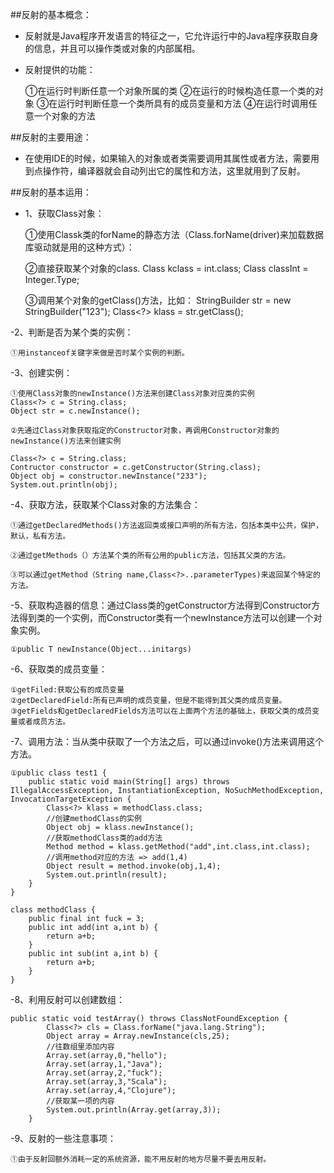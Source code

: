 ##反射的基本概念：
- 反射就是Java程序开发语言的特征之一，它允许运行中的Java程序获取自身的信息，并且可以操作类或对象的内部属相。
- 反射提供的功能：

	①在运行时判断任意一个对象所属的类
	②在运行的时候构造任意一个类的对象
	③在运行时判断任意一个类所具有的成员变量和方法
	④在运行时调用任意一个对象的方法

##反射的主要用途：
- 在使用IDE的时候，如果输入的对象或者类需要调用其属性或者方法，需要用到点操作符，编译器就会自动列出它的属性和方法，这里就用到了反射。

##反射的基本运用：
- 1、获取Class对象：

	①使用Classk类的forName的静态方法（Class.forName(driver)来加载数据库驱动就是用的这种方式）：

	②直接获取某个对象的class.
	Class<?> kclass = int.class;
	Class<?> classInt = Integer.Type;

	③调用某个对象的getClass()方法，比如：
	StringBuilder str = new StringBuilder("123");
	Class<?> klass = str.getClass();

-2、判断是否为某个类的实例：

	①用instanceof关键字来做是否时某个实例的判断。

-3、创建实例：

	①使用Class对象的newInstance()方法来创建Class对象对应类的实例
	Class<?> c = String.class;
	Object str = c.newInstance();

	②先通过Class对象获取指定的Constructor对象，再调用Constructor对象的newInstance()方法来创建实例

	Class<?> c = String.class;
	Contructor constructor = c.getConstructor(String.class);
	Object obj = constructor.newInstance("233");
	System.out.println(obj);

-4、获取方法，获取某个Class对象的方法集合：

	①通过getDeclaredMethods()方法返回类或接口声明的所有方法，包括本类中公共，保护，默认，私有方法。

	②通过getMethods（）方法某个类的所有公用的public方法，包括其父类的方法。

	③可以通过getMethod（String name,Class<?>..parameterTypes)来返回某个特定的方法。

-5、获取构造器的信息：通过Class类的getConstructor方法得到Constructor方法得到类的一个实例，而Constructor类有一个newInstance方法可以创建一个对象实例。

	①public T newInstance(Object...initargs)

-6、获取类的成员变量：

	①getFiled:获取公有的成员变量
	②getDeclaredField:所有已声明的成员变量，但是不能得到其父类的成员变量。
	③getFields和getDeclaredFields方法可以在上面两个方法的基础上，获取父类的成员变量或者成员方法。

-7、调用方法：当从类中获取了一个方法之后，可以通过invoke()方法来调用这个方法。

	①public class test1 {
	    public static void main(String[] args) throws IllegalAccessException, InstantiationException, NoSuchMethodException, InvocationTargetException {
	        Class<?> klass = methodClass.class;
	        //创建methodClass的实例
	        Object obj = klass.newInstance();
	        //获取methodClass类的add方法
	        Method method = klass.getMethod("add",int.class,int.class);
	        //调用method对应的方法 => add(1,4)
	        Object result = method.invoke(obj,1,4);
	        System.out.println(result);
	    }
	}

	class methodClass {
	    public final int fuck = 3;
	    public int add(int a,int b) {
	        return a+b;
	    }
	    public int sub(int a,int b) {
	        return a+b;
	    }
	}

-8、利用反射可以创建数组：

	public static void testArray() throws ClassNotFoundException {
	        Class<?> cls = Class.forName("java.lang.String");
	        Object array = Array.newInstance(cls,25);
	        //往数组里添加内容
	        Array.set(array,0,"hello");
	        Array.set(array,1,"Java");
	        Array.set(array,2,"fuck");
	        Array.set(array,3,"Scala");
	        Array.set(array,4,"Clojure");
	        //获取某一项的内容
	        System.out.println(Array.get(array,3));
	    }

-9、反射的一些注意事项：

	①由于反射回额外消耗一定的系统资源，能不用反射的地方尽量不要去用反射。